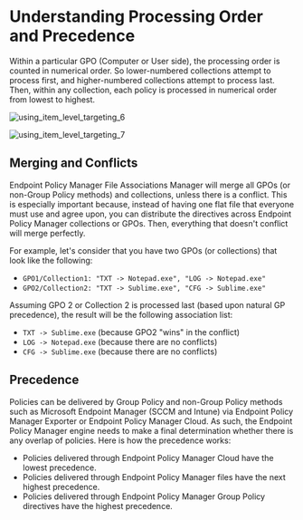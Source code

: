 # Understanding Processing Order and Precedence

Within a particular GPO (Computer or User side), the processing order is counted in numerical order.
So lower-numbered collections attempt to process first, and higher-numbered collections attempt to
process last. Then, within any collection, each policy is processed in numerical order from lowest
to highest.

![using_item_level_targeting_6](/img/product_docs/endpointpolicymanager/fileassociations/itemleveltargeting/using_item_level_targeting_6.webp)

![using_item_level_targeting_7](/img/product_docs/endpointpolicymanager/fileassociations/itemleveltargeting/using_item_level_targeting_7.webp)

## Merging and Conflicts

Endpoint Policy Manager File Associations Manager will merge all GPOs (or non-Group Policy methods)
and collections, unless there is a conflict. This is especially important because, instead of having
one flat file that everyone must use and agree upon, you can distribute the directives across
Endpoint Policy Manager collections or GPOs. Then, everything that doesn't conflict will merge
perfectly.

For example, let's consider that you have two GPOs (or collections) that look like the following:

- `GPO1/Collection1: "TXT -> Notepad.exe", "LOG -> Notepad.exe"`
- `GPO2/Collection2: "TXT -> Sublime.exe", "CFG -> Sublime.exe"`

Assuming GPO 2 or Collection 2 is processed last (based upon natural GP precedence), the result will
be the following association list:

- `TXT -> Sublime.exe` (because GPO2 "wins" in the conflict)
- `LOG -> Notepad.exe` (because there are no conflicts)
- `CFG -> Sublime.exe` (because there are no conflicts)

## Precedence

Policies can be delivered by Group Policy and non-Group Policy methods such as Microsoft Endpoint
Manager (SCCM and Intune) via Endpoint Policy Manager Exporter or Endpoint Policy Manager Cloud. As
such, the Endpoint Policy Manager engine needs to make a final determination whether there is any
overlap of policies. Here is how the precedence works:

- Policies delivered through Endpoint Policy Manager Cloud have the lowest precedence.
- Policies delivered through Endpoint Policy Manager files have the next highest precedence.
- Policies delivered through Endpoint Policy Manager Group Policy directives have the highest
  precedence.
